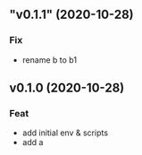 ## "v0.1.1" (2020-10-28)

### Fix

- rename b to b1

## v0.1.0 (2020-10-28)

### Feat

- add initial env & scripts
- add a
